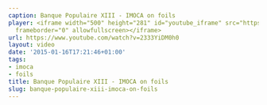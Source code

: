 ```yaml
---
caption: Banque Populaire XIII - IMOCA on foils
player: <iframe width="500" height="281" id="youtube_iframe" src="https://www.youtube.com/embed/2333YiDM0h0?feature=oembed&amp;enablejsapi=1&amp;origin=https://safe.txmblr.com&amp;wmode=opaque"
  frameborder="0" allowfullscreen></iframe>
url: https://www.youtube.com/watch?v=2333YiDM0h0
layout: video
date: '2015-01-16T17:21:46+01:00'
tags:
- imoca
- foils
title: Banque Populaire XIII - IMOCA on foils
slug: banque-populaire-xiii-imoca-on-foils
---
```

